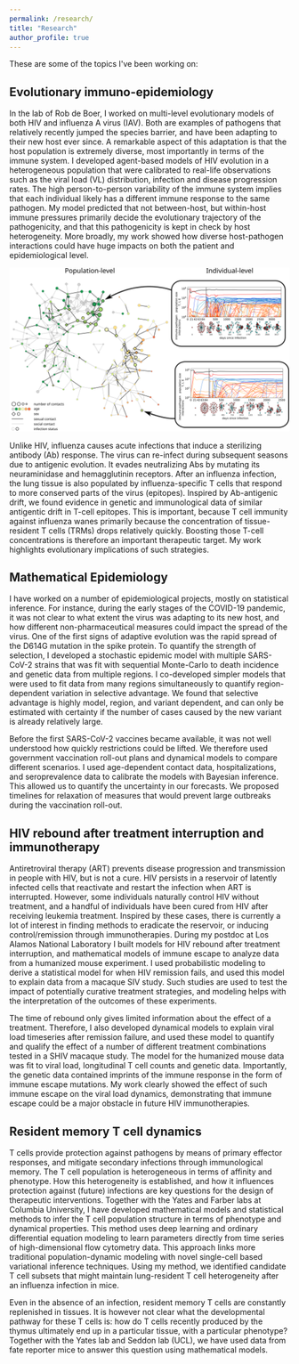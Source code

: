```yaml
---
permalink: /research/
title: "Research"
author_profile: true
---
```



These are some of the topics I've been working on:

Evolutionary immuno-epidemiology
--------------------------------

In the lab of Rob de Boer, I worked on multi-level evolutionary models of both HIV and influenza A virus (IAV). Both are examples of pathogens that relatively recently jumped the species barrier, and have been adapting to their new host ever since. A remarkable aspect of this adaptation is that the host population is extremely diverse, most importantly in terms of the immune system. I developed agent-based models of HIV evolution in a heterogeneous population that were calibrated to real-life observations such as the viral load (VL) distribution, infection and disease progression rates. The high person-to-person variability of the immune system implies that each individual likely has a different immune response to the same pathogen. 
My model predicted that not between-host, but within-host immune pressures primarily decide the evolutionary trajectory of the pathogenicity, and that this pathogenicity is kept in check by host heterogeneity. More broadly, my work showed how diverse host-pathogen interactions could have huge impacts on both the patient and epidemiological level.

![multi-level simulation of an HIV-like epidemic on a contact network](/images/mlev-diagram.svg)

Unlike HIV, influenza causes acute infections that induce a sterilizing antibody (Ab) response. The virus can re-infect during subsequent seasons due to antigenic evolution. It evades neutralizing Abs by mutating its neuraminidase and hemagglutinin receptors. After an influenza infection, the lung tissue is also populated by influenza-specific T cells that respond to more conserved parts of the virus (epitopes). Inspired by Ab-antigenic drift, we found evidence in genetic and immunological data of similar antigentic drift in T-cell epitopes. This is important, because T cell immunity against influenza wanes primarily because the concentration of tissue-resident T cells (TRMs) drops relatively quickly. Boosting those T-cell concentrations is therefore an important therapeutic target. My work highlights evolutionary implications of such strategies.


Mathematical Epidemiology
-------------------------

I have worked on a number of epidemiological projects, mostly on statistical inference.
For instance, during the early stages of the COVID-19 pandemic, it was not clear to what extent the virus was adapting to its  new host, and how different non-pharmaceutical measures could impact the spread of the virus.
One of the first signs of adaptive evolution was the rapid spread of the D614G mutation in the spike protein. To quantify the strength of selection, I developed a stochastic epidemic model with multiple SARS-CoV-2 strains that was fit with sequential Monte-Carlo to death incidence and genetic data from multiple regions. I co-developed simpler models that were used to fit data from many regions simultaneously to quantify region-dependent variation in selective advantage. We found that selective advantage is highly model, region, and variant dependent, and can only be estimated with certainty if the number of cases caused by the new variant is already relatively large.

Before the first SARS-CoV-2 vaccines became available, it was not well understood how quickly restrictions could be lifted. We therefore used government vaccination roll-out plans and dynamical models to compare different scenarios. I used age-dependent contact data, hospitalizations, and seroprevalence data to calibrate the models with Bayesian inference. This allowed us to quantify the uncertainty in our forecasts. We proposed timelines for relaxation of measures that would prevent large outbreaks during the vaccination roll-out.


HIV rebound after treatment interruption and immunotherapy
----------------------------------------------------------

Antiretroviral therapy (ART) prevents disease progression and transmission in people with HIV, but is not a cure. HIV persists in a reservoir of latently infected cells that reactivate and restart the infection when ART is interrupted. However, some individuals naturally control HIV without treatment, and a handful of individuals have been cured from HIV after receiving leukemia treatment. Inspired by these cases, there is currently a lot of interest in finding methods to eradicate the reservoir, or inducing control/remission through immunotherapies.
During my postdoc at Los Alamos National Laboratory I built models for HIV rebound after treatment interruption, and mathematical models of immune escape to analyze data from a humanized mouse experiment. I used probabilistic modeling to derive a statistical model for when HIV remission fails, and used this model to explain data from a macaque SIV study. Such studies are used to test the impact of potentially curative treatment strategies, and modeling helps with the interpretation of the outcomes of these experiments.

The time of rebound only gives limited information about the effect of a treatment. Therefore, I also developed dynamical models to explain viral load timeseries after remission failure, and used these model to quantify and qualify the effect of a number of different treatment combinations tested in a SHIV macaque study.
The model for the humanized mouse data was fit to viral load, longitudinal T cell counts and genetic data. Importantly, the genetic data contained imprints of the immune response in the form of immune escape mutations. My work clearly showed the effect of such immune escape on the viral load dynamics, demonstrating that immune escape could be a major obstacle in future HIV immunotherapies.


Resident memory T cell dynamics
-------------------------------

T cells provide protection against pathogens by means of primary effector responses, and mitigate secondary infections through immunological memory. The T cell population is heterogeneous in terms of affinity and phenotype. How this heterogeneity is established, and how it influences protection against (future) infections are key questions for the design of therapeutic interventions. Together with the Yates and Farber labs at Columbia University, I have developed mathematical models and statistical methods to infer the T cell population structure in terms of phenotype and dynamical properties. This method uses deep learning and ordinary differential equation modeling to learn parameters directly from time series of high-dimensional flow cytometry data. This approach links more traditional population-dynamic modeling with novel single-cell based variational inference techniques. Using my method, we identified candidate T cell subsets that might maintain lung-resident T cell heterogeneity after an influenza infection in mice.

Even in the absence of an infection, resident memory T cells are constantly replenished in tissues. It is however not clear what the developmental pathway for these T cells is: how do T cells recently produced by the thymus ultimately end up in a particular tissue, with a particular phenotype? Together with the Yates lab and Seddon lab (UCL), we have used data from fate reporter mice to answer this question using mathematical models.
